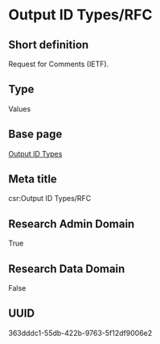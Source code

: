 # Output ID Types/RFC
## Short definition
Request for Comments (IETF).
## Type
Values
## Base page
[Output ID Types](https://github.com/EuroCRIS/CASRAI-Dictionairies/blob/main/Objects/Output%20ID%20Types.md)
## Meta title
csr:Output ID Types/RFC
## Research Admin Domain
True
## Research Data Domain
False
## UUID
363dddc1-55db-422b-9763-5f12df9006e2
